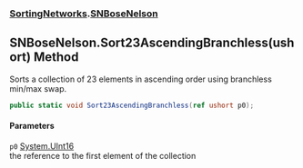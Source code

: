### [SortingNetworks](SortingNetworks.md 'SortingNetworks').[SNBoseNelson](SortingNetworks_SNBoseNelson.md 'SortingNetworks.SNBoseNelson')
## SNBoseNelson.Sort23AscendingBranchless(ushort) Method
Sorts a collection of 23 elements in ascending order using branchless min/max swap.  
```csharp
public static void Sort23AscendingBranchless(ref ushort p0);
```
#### Parameters
<a name='SortingNetworks_SNBoseNelson_Sort23AscendingBranchless(ushort)_p0'></a>
`p0` [System.UInt16](https://docs.microsoft.com/en-us/dotnet/api/System.UInt16 'System.UInt16')  
the reference to the first element of the collection
  
